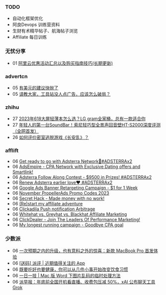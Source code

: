 ### TODO
-  自动化框架优化
-  阿良Devops 训练营资料
-  生财有术精华帖子、航海帖子浏览
-  Affiliate 每日训练

### 无忧分享
<!-- ruyo:START -->
-  01 [阿里云优惠活动汇总以及购买指南技巧&lpar;长期更新&rpar;](https://51.ruyo.net/18526.html)<!-- ruyo:END -->

### advertcn
<!-- advertcn:START -->
-  05 [有美元的建议快抛了](https://www.advertcn.com/forum.php?mod=viewthread&tid=112823)
-  05 [请教大家，工具站没人点广告，应该怎么破局？](https://www.advertcn.com/forum.php?mod=viewthread&tid=112819)<!-- advertcn:END -->

### zhihu
<!-- zhihu:START -->
-  27 [2023年618大屏轻薄本怎么选？LG gram全家桶，总有一款适合你](http://zhuanlan.zhihu.com/p/632641888?utm_campaign=rss&utm_medium=rss&utm_source=rss&utm_content=title)
-  27 [年轻人的第一台SoundBar！索尼轻巧型全景声回音壁HT-S2000深度评测（全网首发）](http://zhuanlan.zhihu.com/p/630990296?utm_campaign=rss&utm_medium=rss&utm_source=rss&utm_content=title)
-  26 [如何评价密室逃脱游戏《长安乱》？](http://www.zhihu.com/question/563950552/answer/3045961312?utm_campaign=rss&utm_medium=rss&utm_source=rss&utm_content=title)<!-- zhihu:END -->

### afflift
<!-- afflift:START -->
-  06 [Get ready to go with Adsterra Network🚩#ADSTERRAx2](https://afflift.com/f/threads/get-ready-to-go-with-adsterra-network%F0%9F%9A%A9-adsterrax2.11949/)
-  06 [AdsEmpire - CPA Network with Exclusive Dating offers and Smartlink!](https://afflift.com/f/threads/adsempire-cpa-network-with-exclusive-dating-offers-and-smartlink.6820/)
-  06 [Adsterra Follow Along Contest - $9500 in Prizes! #ADSTERRAx2](https://afflift.com/f/threads/adsterra-follow-along-contest-9500-in-prizes-adsterrax2.11948/)
-  06 [Renew Adsterra earlier love❤,#ADSTERRAx2](https://afflift.com/f/threads/renew-adsterra-earlier-love%E2%9D%A4-adsterrax2.11950/)
-  06 [Google Ads Banner Retargeting Campaign - $1 for 1 Week](https://afflift.com/f/threads/google-ads-banner-retargeting-campaign-1-for-1-week.9691/)
-  06 [November PropellerAds Promo Codes 2023](https://afflift.com/f/threads/november-propellerads-promo-codes-2023.11924/)
-  06 [Secret Hack - Made money with no work!](https://afflift.com/f/threads/secret-hack-made-money-with-no-work.11926/)
-  06 [&lpar;Re&rpar;start my affiliate adventure](https://afflift.com/f/threads/re-start-my-affiliate-adventure.11887/)
-  06 [Clickadila Push notification Arbitrage](https://afflift.com/f/threads/clickadila-push-notification-arbitrage.11771/)
-  06 [Whitehat vs. Greyhat vs. Blackhat Affiliate Marketing](https://afflift.com/f/threads/whitehat-vs-greyhat-vs-blackhat-affiliate-marketing.11945/)
-  06 [ClickDealer - Join The Leaders Of Performance Marketing!](https://afflift.com/f/threads/clickdealer-join-the-leaders-of-performance-marketing.2440/)
-  06 [My longest running campaign - Goodbye CPA goal](https://afflift.com/f/threads/my-longest-running-campaign-goodbye-cpa-goal.11839/)<!-- afflift:END -->

### 少数派
<!-- sspai:START -->
-  06 [一次预期之内的升级，也有意料之外的惊喜：新款 MacBook Pro 首发体验](https://sspai.com/post/84212)
-  06 [[送码] 派评 | 近期值得关注的 App](https://sspai.com/post/84194)
-  06 [既要吃好也要健康，你可以从几件小事开始改变饮食习惯](https://sspai.com/post/84033)
-  06 [一日一技 | Mac 版 Word 下图片乱码的临时处理方法](https://sspai.com/post/84017)
-  06 [派早报：年底前全国开机看直播、收费包压减 50%，xAI 公布聊天工具 Grok](https://sspai.com/post/84163)<!-- sspai:END -->
